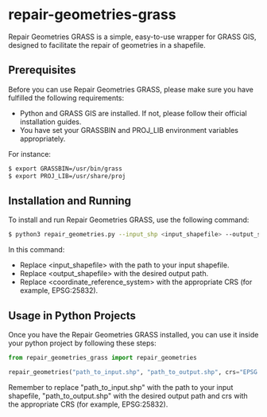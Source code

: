 # repair-geometries-grass

Repair Geometries GRASS is a simple, easy-to-use wrapper for GRASS GIS, designed to facilitate the repair of geometries in a shapefile.

## Prerequisites

Before you can use Repair Geometries GRASS, please make sure you have fulfilled the following requirements:

- Python and GRASS GIS are installed. If not, please follow their official installation guides.
- You have set your GRASSBIN and PROJ_LIB environment variables appropriately.

For instance:

```bash
$ export GRASSBIN=/usr/bin/grass
$ export PROJ_LIB=/usr/share/proj
```

## Installation and Running

To install and run Repair Geometries GRASS, use the following command:

```bash
$ python3 repair_geometries.py --input_shp <input_shapefile> --output_shp <output_shapefile> --crs <coordinate_reference_system>
```

In this command:

- Replace <input_shapefile> with the path to your input shapefile.
- Replace <output_shapefile> with the desired output path.
- Replace <coordinate_reference_system> with the appropriate CRS (for example, EPSG:25832).

## Usage in Python Projects

Once you have the Repair Geometries GRASS installed, you can use it inside your python project by following these steps:

```python
from repair_geometries_grass import repair_geometries

repair_geometries("path_to_input.shp", "path_to_output.shp", crs="EPSG:25832")
```

Remember to replace "path_to_input.shp" with the path to your input shapefile, "path_to_output.shp" with the desired output path and crs with the appropriate CRS (for example, EPSG:25832).
